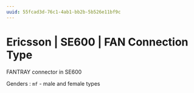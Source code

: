 ```yaml
---
uuid: 55fcad3d-76c1-4ab1-bb2b-5b526e11bf9c
---
```

# Ericsson | SE600 | FAN Connection Type

FANTRAY connector in SE600

Genders
: `mf` - male and female types

